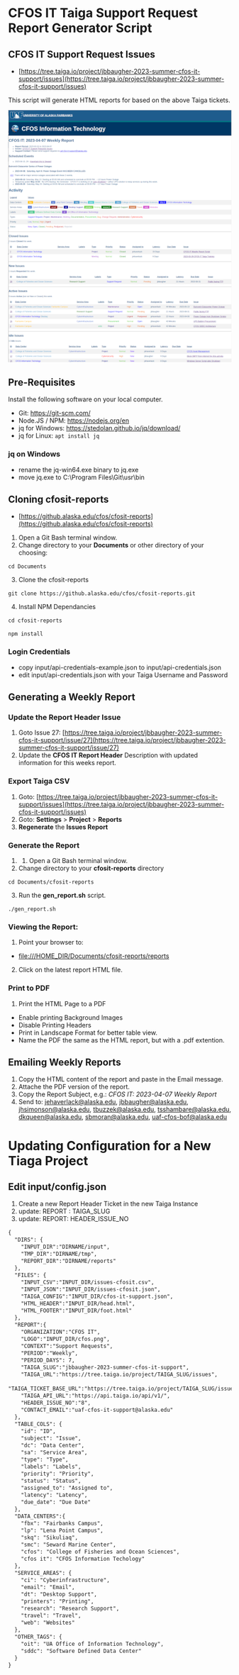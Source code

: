 # CFOS IT Taiga Support Request Report Generator Script

## CFOS IT Support Request Issues

- [https://tree.taiga.io/project/jbbaugher-2023-summer-cfos-it-support/issues](https://tree.taiga.io/project/jbbaugher-2023-summer-cfos-it-support/issues)

This script will generate HTML reports for based on the above Taiga tickets.

![cfosit-reports](input/cfosit-report-tn.png)


## Pre-Requisites

Install the following software on your local computer.

- Git: https://git-scm.com/
- Node.JS / NPM: https://nodejs.org/en
- jq for Windows: https://stedolan.github.io/jq/download/
- jq for Linux:  ```apt install jq```

### jq on Windows
- rename the jq-win64.exe binary to jq.exe
- move jq.exe to C:\Program Files\Git\usr\bin

## Cloning cfosit-reports

- [https://github.alaska.edu/cfos/cfosit-reports](https://github.alaska.edu/cfos/cfosit-reports)

1. Open a Git Bash terminal window.
2. Change directory to your **Documents** or other directory of your choosing:

```
cd Documents
```

3. Clone the cfosit-reports

```
git clone https://github.alaska.edu/cfos/cfosit-reports.git
```


4. Install NPM Dependancies

```
cd cfosit-reports
```

```
npm install
```


### Login Credentials
- copy input/api-credentials-example.json to input/api-credentials.json
- edit input/api-credentials.json with your Taiga Username and Password


## Generating a Weekly Report

### Update the Report Header Issue

1. Goto Issue 27: [https://tree.taiga.io/project/jbbaugher-2023-summer-cfos-it-support/issue/27](https://tree.taiga.io/project/jbbaugher-2023-summer-cfos-it-support/issue/27)
2. Update the **CFOS IT Report Header** Description with updated information for this weeks report.

###  Export Taiga CSV

1. Goto: [https://tree.taiga.io/project/jbbaugher-2023-summer-cfos-it-support/issues](https://tree.taiga.io/project/jbbaugher-2023-summer-cfos-it-support/issues)
2. Goto: **Settings** > **Project** > **Reports**
3. **Regenerate** the **Issues Report**
<!-- 4. Click **DOWNLOAD CSV**  and save to the **cfosit-reports/input** directory with filename **issues-cfosit.csv** -->

### Generate the Report

1. 1. Open a Git Bash terminal window.
2. Change directory to your **cfosit-reports** directory
```
cd Documents/cfosit-reports
```
3. Run the **gen_report.sh** script.
```
./gen_report.sh
```

### Viewing the Report:

1. Point your browser to:
- [file:///HOME_DIR/Documents/cfosit-reports/reports](file:///HOME_DIR/Documents/cfosit-reports/reports)
2. Click on the latest report HTML file.

### Print to PDF
1. Print the HTML Page to a PDF
- Enable printing Background Images
- Disable Printing Headers
- Print in Landscape Format for better table view.
- Name the PDF the same as the HTML report, but with a .pdf extention.


## Emailing Weekly Reports

1. Copy the HTML content of the report and paste in the Email message.
2. Attache the PDF version of the report.
3. Copy the Report Subject, e.g.:  _CFOS IT: 2023-04-07 Weekly Report_
4. Send to: jehaverlack@alaska.edu, jbbaugher@alaska.edu, jhsimonson@alaska.edu, tbuzzek@alaska.edu, tsshambare@alaska.edu, dkqueen@alaska.edu, sbmoran@alaska.edu, uaf-cfos-bof@alaska.edu


# Updating Configuration for a New Tiaga Project

## Edit input/config.json

1. Create a new Report Header Ticket in the new Taiga Instance 
1. update: REPORT : TAIGA_SLUG
1. update: REPORT: HEADER_ISSUE_NO

```
{
  "DIRS": {
    "INPUT_DIR":"DIRNAME/input",
    "TMP_DIR":"DIRNAME/tmp",
    "REPORT_DIR":"DIRNAME/reports"
  },
  "FILES": {
    "INPUT_CSV":"INPUT_DIR/issues-cfosit.csv",
    "INPUT_JSON":"INPUT_DIR/issues-cfosit.json",
    "TAIGA_CONFIG":"INPUT_DIR/cfos-it-support.json",
    "HTML_HEADER":"INPUT_DIR/head.html",
    "HTML_FOOTER":"INPUT_DIR/foot.html"
  },
  "REPORT":{
    "ORGANIZATION":"CFOS IT",
    "LOGO":"INPUT_DIR/cfos.png",
    "CONTEXT":"Support Requests",
    "PERIOD":"Weekly",
    "PERIOD_DAYS": 7,
    "TAIGA_SLUG":"jbbaugher-2023-summer-cfos-it-support",
    "TAIGA_URL":"https://tree.taiga.io/project/TAIGA_SLUG/issues",
    "TAIGA_TICKET_BASE_URL":"https://tree.taiga.io/project/TAIGA_SLUG/issue/",
    "TAIGA_API_URL":"https://api.taiga.io/api/v1/",
    "HEADER_ISSUE_NO":"8",
    "CONTACT_EMAIL":"uaf-cfos-it-support@alaska.edu"
  },
  "TABLE_COLS": {
    "id": "ID",
    "subject": "Issue",
    "dc": "Data Center",
    "sa": "Service Area",
    "type": "Type",
    "labels": "Labels",
    "priority": "Priority",
    "status": "Status",
    "assigned_to": "Assigned to",
    "latency": "Latency",
    "due_date": "Due Date"
  },
  "DATA_CENTERS":{
    "fbx": "Fairbanks Campus",
    "lp": "Lena Point Campus",
    "skq": "Sikuliaq",
    "smc": "Seward Marine Center",
    "cfos": "College of Fisheries and Ocean Sciences",
    "cfos it": "CFOS Information Techology"
  },
  "SERVICE_AREAS": {
    "ci": "Cyberinfrastructure",
    "email": "Email",
    "dt": "Desktop Support",
    "printers": "Printing",
    "research": "Research Support",
    "travel": "Travel",
    "web": "Websites"
  },
  "OTHER_TAGS": {
    "oit": "UA Office of Information Technology",
    "sddc": "Software Defined Data Center"
  }
}
```
